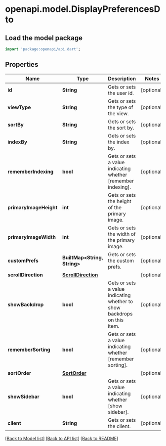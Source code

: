 # openapi.model.DisplayPreferencesDto

## Load the model package
```dart
import 'package:openapi/api.dart';
```

## Properties
Name | Type | Description | Notes
------------ | ------------- | ------------- | -------------
**id** | **String** | Gets or sets the user id. | [optional] 
**viewType** | **String** | Gets or sets the type of the view. | [optional] 
**sortBy** | **String** | Gets or sets the sort by. | [optional] 
**indexBy** | **String** | Gets or sets the index by. | [optional] 
**rememberIndexing** | **bool** | Gets or sets a value indicating whether [remember indexing]. | [optional] 
**primaryImageHeight** | **int** | Gets or sets the height of the primary image. | [optional] 
**primaryImageWidth** | **int** | Gets or sets the width of the primary image. | [optional] 
**customPrefs** | **BuiltMap&lt;String, String&gt;** | Gets or sets the custom prefs. | [optional] 
**scrollDirection** | [**ScrollDirection**](ScrollDirection.md) |  | [optional] 
**showBackdrop** | **bool** | Gets or sets a value indicating whether to show backdrops on this item. | [optional] 
**rememberSorting** | **bool** | Gets or sets a value indicating whether [remember sorting]. | [optional] 
**sortOrder** | [**SortOrder**](SortOrder.md) |  | [optional] 
**showSidebar** | **bool** | Gets or sets a value indicating whether [show sidebar]. | [optional] 
**client** | **String** | Gets or sets the client. | [optional] 

[[Back to Model list]](../README.md#documentation-for-models) [[Back to API list]](../README.md#documentation-for-api-endpoints) [[Back to README]](../README.md)



